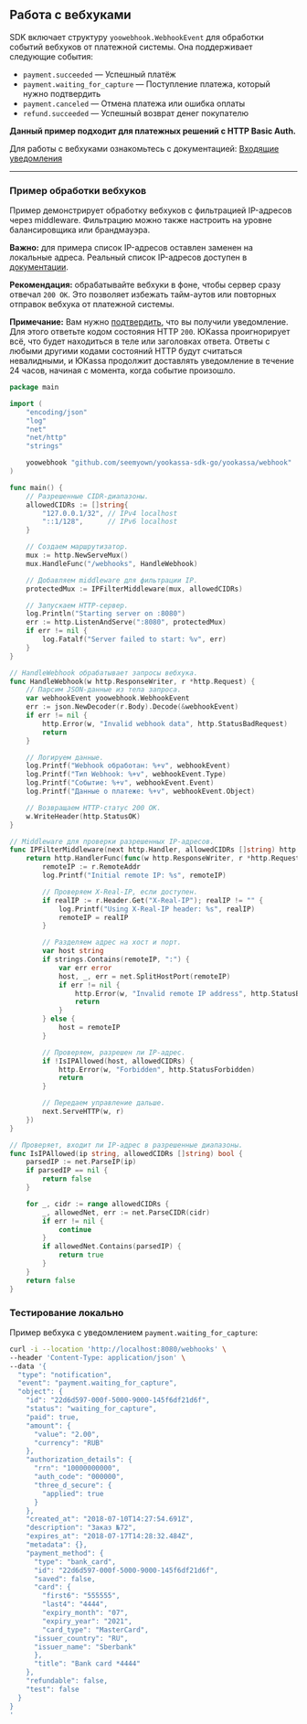 ## Работа с вебхуками

SDK включает структуру `yoowebhook.WebhookEvent` для обработки событий вебхуков от платежной системы. Она поддерживает следующие события:
- `payment.succeeded` — Успешный платёж
- `payment.waiting_for_capture` — Поступление платежа, который нужно подтвердить
- `payment.canceled` — Отмена платежа или ошибка оплаты
- `refund.succeeded` — Успешный возврат денег покупателю

**Данный пример подходит для платежных решений с HTTP Basic Auth.**

Для работы с вебхуками ознакомьтесь с документацией:
[Входящие уведомления](https://yookassa.ru/developers/using-api/webhooks)

---

### Пример обработки вебхуков

Пример демонстрирует обработку вебхуков с фильтрацией IP-адресов через middleware. Фильтрацию можно также настроить на уровне балансировщика или брандмауэра.

**Важно:** для примера список IP-адресов оставлен заменен на локальные адреса. Реальный список IP-адресов доступен в [документации](https://yookassa.ru/developers/using-api/webhooks#ip).

**Рекомендация:** обрабатывайте вебхуки в фоне, чтобы сервер сразу отвечал `200 OK`. Это позволяет избежать тайм-аутов или повторных отправок вебхука от платежной системы.

**Примечание:** Вам нужно [подтвердить](https://yookassa.ru/developers/using-api/webhooks#using), что вы получили уведомление. Для этого ответьте кодом состояния HTTP `200`. ЮKassa проигнорирует всё, что будет находиться в теле или заголовках ответа. Ответы с любыми другими кодами состояний HTTP будут считаться невалидными, и ЮKassa продолжит доставлять уведомление в течение 24 часов, начиная с момента, когда событие произошло.


```go
package main

import (
	"encoding/json"
	"log"
	"net"
	"net/http"
	"strings"

	yoowebhook "github.com/seemyown/yookassa-sdk-go/yookassa/webhook"
)

func main() {
	// Разрешенные CIDR-диапазоны.
	allowedCIDRs := []string{
		"127.0.0.1/32", // IPv4 localhost
		"::1/128",      // IPv6 localhost
	}

	// Создаем маршрутизатор.
	mux := http.NewServeMux()
	mux.HandleFunc("/webhooks", HandleWebhook)

	// Добавляем middleware для фильтрации IP.
	protectedMux := IPFilterMiddleware(mux, allowedCIDRs)

	// Запускаем HTTP-сервер.
	log.Println("Starting server on :8080")
	err := http.ListenAndServe(":8080", protectedMux)
	if err != nil {
		log.Fatalf("Server failed to start: %v", err)
	}
}

// HandleWebhook обрабатывает запросы вебхука.
func HandleWebhook(w http.ResponseWriter, r *http.Request) {
	// Парсим JSON-данные из тела запроса.
	var webhookEvent yoowebhook.WebhookEvent
	err := json.NewDecoder(r.Body).Decode(&webhookEvent)
	if err != nil {
		http.Error(w, "Invalid webhook data", http.StatusBadRequest)
		return
	}

	// Логируем данные.
	log.Printf("Webhook обработан: %+v", webhookEvent)
	log.Printf("Тип Webhook: %+v", webhookEvent.Type)
	log.Printf("Событие: %+v", webhookEvent.Event)
	log.Printf("Данные о платеже: %+v", webhookEvent.Object)

	// Возвращаем HTTP-статус 200 OK.
	w.WriteHeader(http.StatusOK)
}

// Middleware для проверки разрешенных IP-адресов.
func IPFilterMiddleware(next http.Handler, allowedCIDRs []string) http.Handler {
	return http.HandlerFunc(func(w http.ResponseWriter, r *http.Request) {
		remoteIP := r.RemoteAddr
		log.Printf("Initial remote IP: %s", remoteIP)

		// Проверяем X-Real-IP, если доступен.
		if realIP := r.Header.Get("X-Real-IP"); realIP != "" {
			log.Printf("Using X-Real-IP header: %s", realIP)
			remoteIP = realIP
		}

		// Разделяем адрес на хост и порт.
		var host string
		if strings.Contains(remoteIP, ":") {
			var err error
			host, _, err = net.SplitHostPort(remoteIP)
			if err != nil {
				http.Error(w, "Invalid remote IP address", http.StatusBadRequest)
				return
			}
		} else {
			host = remoteIP
		}

		// Проверяем, разрешен ли IP-адрес.
		if !IsIPAllowed(host, allowedCIDRs) {
			http.Error(w, "Forbidden", http.StatusForbidden)
			return
		}

		// Передаем управление дальше.
		next.ServeHTTP(w, r)
	})
}

// Проверяет, входит ли IP-адрес в разрешенные диапазоны.
func IsIPAllowed(ip string, allowedCIDRs []string) bool {
	parsedIP := net.ParseIP(ip)
	if parsedIP == nil {
		return false
	}

	for _, cidr := range allowedCIDRs {
		_, allowedNet, err := net.ParseCIDR(cidr)
		if err != nil {
			continue
		}
		if allowedNet.Contains(parsedIP) {
			return true
		}
	}
	return false
}
```


### Тестирование локально

Пример вебхука с уведомлением `payment.waiting_for_capture`:

```bash
curl -i --location 'http://localhost:8080/webhooks' \
--header 'Content-Type: application/json' \
--data '{
  "type": "notification",
  "event": "payment.waiting_for_capture",
  "object": {
    "id": "22d6d597-000f-5000-9000-145f6df21d6f",
    "status": "waiting_for_capture",
    "paid": true,
    "amount": {
      "value": "2.00",
      "currency": "RUB"
    },
    "authorization_details": {
      "rrn": "10000000000",
      "auth_code": "000000",
      "three_d_secure": {
        "applied": true
      }
    },
    "created_at": "2018-07-10T14:27:54.691Z",
    "description": "Заказ №72",
    "expires_at": "2018-07-17T14:28:32.484Z",
    "metadata": {},
    "payment_method": {
      "type": "bank_card",
      "id": "22d6d597-000f-5000-9000-145f6df21d6f",
      "saved": false,
      "card": {
        "first6": "555555",
        "last4": "4444",
        "expiry_month": "07",
        "expiry_year": "2021",
        "card_type": "MasterCard",
      "issuer_country": "RU",
      "issuer_name": "Sberbank"
      },
      "title": "Bank card *4444"
    },
    "refundable": false,
    "test": false
  }
}
'
```